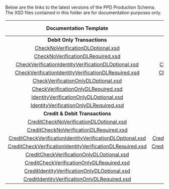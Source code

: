 Below are the links to the latest versions of the PPD Production Schema. The XSD files contained in this folder are for documentation purposes only.

|                         Documentation Template  | Production Template                        | DL  Required  | Verify  Check  | Verify  ID  | Certification Terminal ID  |
|:----------------------------------------------:|:------------:|:-------------:|:--------------:|:-----------:|:--------------------------:|
|                 **Debit Only Transactions**            |      |               |                |             |                            |
| [CheckNoVerificationDLOptional.xsd](CheckNoVerificationDLOptional.xsd)  |     [CheckNoVerificationDLOptional.xsd](https://demo.eftchecks.com/webservices/Schemas/ppd/CheckNoVerificationDLOptional.xsd)                   |               |                |             |            1010            |
| [CheckNoVerificationDLRequired.xsd](CheckNoVerificationDLRequired.xsd)   |    [CheckNoVerificationDLRequired.xsd](https://demo.eftchecks.com/webservices/Schemas/ppd/CheckNoVerificationDLRequired.xsd)                    |       X       |                |             |            1011            |
| [CheckVerificationIdentityVerificationDLOptional.xsd](CheckVerificationIdentityVerificationDLOptional.xsd)|  [CheckVerificationIdentityVerificationDLOptional.xsd](https://demo.eftchecks.com/webservices/Schemas/ppd/CheckVerificationIdentityVerificationDLOptional.xsd)      |               |       X        |      X      |            1012            |
| [CheckVerificationIdentityVerificationDLRequired.xsd](CheckVerificationIdentityVerificationDLRequired.xsd)| [CheckVerificationIdentityVerificationDLRequired.xsd](https://demo.eftchecks.com/webservices/Schemas/ppd/CheckVerificationIdentityVerificationDLRequired.xsd)       |       X       |       X        |      X      |            1013            |
| [CheckVerificationOnlyDLOptional.xsd](CheckVerificationOnlyDLOptional.xsd)    | [CheckVerificationOnlyDLOptional.xsd](https://demo.eftchecks.com/webservices/Schemas/ppd/CheckVerificationOnlyDLOptional.xsd)                    |               |       X        |             |            1014            |
| [CheckVerificationOnlyDLRequired.xsd](CheckVerificationOnlyDLRequired.xsd)    | [CheckVerificationOnlyDLRequired.xsd](https://demo.eftchecks.com/webservices/Schemas/ppd/CheckVerificationOnlyDLRequired.xsd)                   |       X       |       X        |             |            1015            |
| [IdentityVerificationOnlyDLOptional.xsd](IdentityVerificationOnlyDLOptional.xsd) | [IdentityVerificationOnlyDLOptional.xsd](https://demo.eftchecks.com/webservices/Schemas/ppd/IdentityVerificationOnlyDLOptional.xsd)                    |               |                |      X      |            1016            |
| [IdentityVerificationOnlyDLRequired.xsd](IdentityVerificationOnlyDLRequired.xsd) | [IdentityVerificationOnlyDLRequired.xsd](https://demo.eftchecks.com/webservices/Schemas/ppd/IdentityVerificationOnlyDLRequired.xsd)                   |       X       |                |      X      |            1017            |
|               **Credit & Debit Transactions**          |      |               |                |             |                            |
| [CreditCheckNoVerificationDLOptional.xsd](CreditCheckNoVerificationDLOptional.xsd)|  [CreditCheckNoVerificationDLOptional.xsd](https://demo.eftchecks.com/webservices/Schemas/ppd/CreditCheckNoVerificationDLOptional.xsd)                  |               |                |             |            1810            |
| [CreditCheckNoVerificationDLRequired.xsd](CreditCheckNoVerificationDLRequired.xsd) |    [CreditCheckNoVerificationDLRequired.xsd](https://demo.eftchecks.com/webservices/Schemas/ppd/CreditCheckNoVerificationDLRequired.xsd)               |       X       |                |             |            1811            |
| [CreditCheckVerificationIdentityVerificationDLOptional.xsd](CreditCheckVerificationIdentityVerificationDLOptional.xsd) | [CreditCheckVerificationIdentityVerificationDLOptional.xsd](https://demo.eftchecks.com/webservices/Schemas/ppd/CreditCheckVerificationIdentityVerificationDLOptional.xsd) |               |       X        |      X      |            1812            |
| [CreditCheckVerificationIdentityVerificationDLRequired.xsd](CreditCheckVerificationIdentityVerificationDLRequired.xsd) |[CreditCheckVerificationIdentityVerificationDLRequired.xsd](https://demo.eftchecks.com/webservices/Schemas/ppd/CreditCheckVerificationIdentityVerificationDLRequired.xsd)  |       X       |       X        |      X      |            1813            |
| [CreditCheckVerificationOnlyDLOptional.xsd](CreditCheckVerificationOnlyDLOptional.xsd) | [CreditCheckVerificationOnlyDLOptional.xsd](https://demo.eftchecks.com/webservices/Schemas/ppd/CreditCheckVerificationOnlyDLOptional.xsd)                   |               |       X        |             |            1814            |
| [CreditCheckVerificationOnlyDLRequired.xsd](CreditCheckVerificationOnlyDLRequired.xsd)  | [CreditCheckVerificationOnlyDLRequired.xsd](https://demo.eftchecks.com/webservices/Schemas/ppd/CreditCheckVerificationOnlyDLRequired.xsd)               |       X       |       X        |             |            1815            |
| [CreditIdentityVerificationOnlyDLOptional.xsd](CreditIdentityVerificationOnlyDLOptional.xsd) |[CreditIdentityVerificationOnlyDLOptional.xsd](https://demo.eftchecks.com/webservices/Schemas/ppd/CreditIdentityVerificationOnlyDLOptional.xsd)               |               |                |      X      |            1816            |
| [CreditIdentityVerificationOnlyDLRequired.xsd](CreditIdentityVerificationOnlyDLRequired.xsd) | [CreditIdentityVerificationOnlyDLRequired.xsd](https://demo.eftchecks.com/webservices/Schemas/ppd/CreditIdentityVerificationOnlyDLRequired.xsd)             |       X       |                |      X      |            1817            |
